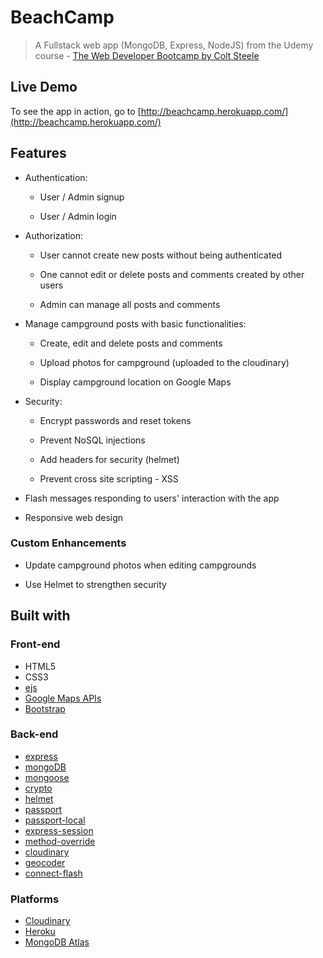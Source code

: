 # BeachCamp

> A Fullstack web app (MongoDB, Express, NodeJS) from the Udemy course - [The Web Developer Bootcamp by Colt Steele](https://www.udemy.com/the-web-developer-bootcamp/)

## Live Demo

To see the app in action, go to [http://beachcamp.herokuapp.com/](http://beachcamp.herokuapp.com/)

## Features

* Authentication:
  
  * User / Admin signup

  * User / Admin login

* Authorization:

  * User cannot create new posts without being authenticated

  * One cannot edit or delete posts and comments created by other users

  * Admin can manage all posts and comments

* Manage campground posts with basic functionalities:

  * Create, edit and delete posts and comments

  * Upload photos for campground (uploaded to the cloudinary)

  * Display campground location on Google Maps
  
* Security:

  * Encrypt passwords and reset tokens
  
  * Prevent NoSQL injections
  
  * Add headers for security (helmet)
  
  * Prevent cross site scripting - XSS

* Flash messages responding to users' interaction with the app

* Responsive web design

### Custom Enhancements

* Update campground photos when editing campgrounds

* Use Helmet to strengthen security
 
## Built with

### Front-end
* HTML5
* CSS3
* [ejs](http://ejs.co/)
* [Google Maps APIs](https://developers.google.com/maps/)
* [Bootstrap](https://getbootstrap.com/docs/3.3/)

### Back-end

* [express](https://expressjs.com/)
* [mongoDB](https://www.mongodb.com/)
* [mongoose](http://mongoosejs.com/)
* [crypto](https://nodejs.org/api/crypto.html#crypto_crypto)
* [helmet](https://helmetjs.github.io/)
* [passport](http://www.passportjs.org/)
* [passport-local](https://github.com/jaredhanson/passport-local#passport-local)
* [express-session](https://github.com/expressjs/session#express-session)
* [method-override](https://github.com/expressjs/method-override#method-override)
* [cloudinary](https://cloudinary.com/)
* [geocoder](https://github.com/wyattdanger/geocoder#geocoder)
* [connect-flash](https://github.com/jaredhanson/connect-flash#connect-flash)

### Platforms

* [Cloudinary](https://cloudinary.com/)
* [Heroku](https://www.heroku.com/)
* [MongoDB Atlas](https://www.mongodb.com/cloud/atlas)

